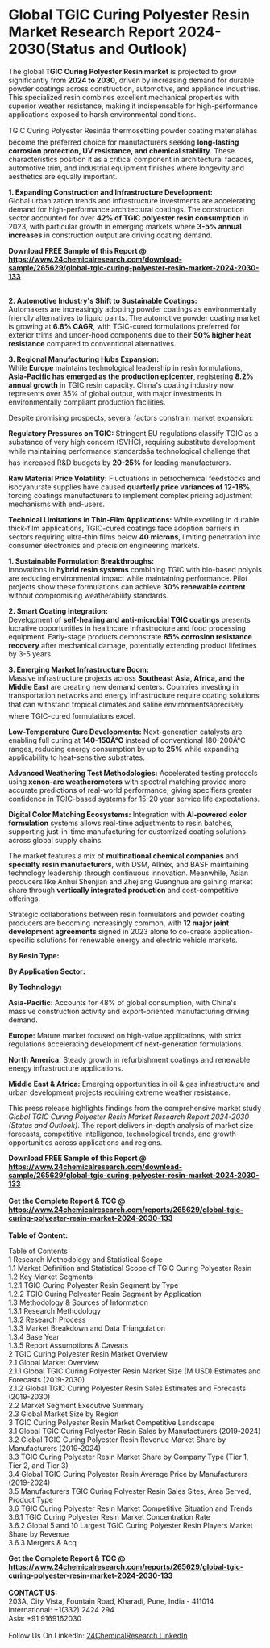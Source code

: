 <h1>Global TGIC Curing Polyester Resin Market Research Report 2024-2030(Status and Outlook)</h1><p>The global <strong>TGIC Curing Polyester Resin market</strong> is projected to grow significantly from <strong>2024 to 2030</strong>, driven by increasing demand for durable powder coatings across construction, automotive, and appliance industries. This specialized resin combines excellent mechanical properties with superior weather resistance, making it indispensable for high-performance applications exposed to harsh environmental conditions.</p><p>TGIC Curing Polyester Resinâa thermosetting powder coating materialâhas become the preferred choice for manufacturers seeking <strong>long-lasting corrosion protection, UV resistance, and chemical stability</strong>. These characteristics position it as a critical component in architectural facades, automotive trim, and industrial equipment finishes where longevity and aesthetics are equally important.</p><p><strong>1. Expanding Construction and Infrastructure Development:</strong><br>
Global urbanization trends and infrastructure investments are accelerating demand for high-performance architectural coatings. The construction sector accounted for over <strong>42% of TGIC polyester resin consumption</strong> in 2023, with particular growth in emerging markets where <strong>3-5% annual increases</strong> in construction output are driving coating demand.</p><div><b>Download FREE Sample of this Report @ 
            <a href="https://www.24chemicalresearch.com/download-sample/265629/global-tgic-curing-polyester-resin-market-2024-2030-133">
            https://www.24chemicalresearch.com/download-sample/265629/global-tgic-curing-polyester-resin-market-2024-2030-133</a></b></div><br><p><strong>2. Automotive Industry's Shift to Sustainable Coatings:</strong><br>
Automakers are increasingly adopting powder coatings as environmentally friendly alternatives to liquid paints. The automotive powder coating market is growing at <strong>6.8% CAGR</strong>, with TGIC-cured formulations preferred for exterior trims and under-hood components due to their <strong>50% higher heat resistance</strong> compared to conventional alternatives.</p><p><strong>3. Regional Manufacturing Hubs Expansion:</strong><br>
While <strong>Europe</strong> maintains technological leadership in resin formulations, <strong>Asia-Pacific has emerged as the production epicenter</strong>, registering <strong>8.2% annual growth</strong> in TGIC resin capacity. China's coating industry now represents over 35% of global output, with major investments in environmentally compliant production facilities.</p><p>Despite promising prospects, several factors constrain market expansion:</p><p><strong>Regulatory Pressures on TGIC:</strong> Stringent EU regulations classify TGIC as a substance of very high concern (SVHC), requiring substitute development while maintaining performance standardsâa technological challenge that has increased R&amp;D budgets by <strong>20-25%</strong> for leading manufacturers.</p><p><strong>Raw Material Price Volatility:</strong> Fluctuations in petrochemical feedstocks and isocyanurate supplies have caused <strong>quarterly price variances of 12-18%</strong>, forcing coatings manufacturers to implement complex pricing adjustment mechanisms with end-users.</p><p><strong>Technical Limitations in Thin-Film Applications:</strong> While excelling in durable thick-film applications, TGIC-cured coatings face adoption barriers in sectors requiring ultra-thin films below <strong>40 microns</strong>, limiting penetration into consumer electronics and precision engineering markets.</p><p><strong>1. Sustainable Formulation Breakthroughs:</strong><br>
Innovations in <strong>hybrid resin systems</strong> combining TGIC with bio-based polyols are reducing environmental impact while maintaining performance. Pilot projects show these formulations can achieve <strong>30% renewable content</strong> without compromising weatherability standards.</p><p><strong>2. Smart Coating Integration:</strong><br>
Development of <strong>self-healing and anti-microbial TGIC coatings</strong> presents lucrative opportunities in healthcare infrastructure and food processing equipment. Early-stage products demonstrate <strong>85% corrosion resistance recovery</strong> after mechanical damage, potentially extending product lifetimes by 3-5 years.</p><p><strong>3. Emerging Market Infrastructure Boom:</strong><br>
Massive infrastructure projects across <strong>Southeast Asia, Africa, and the Middle East</strong> are creating new demand centers. Countries investing in transportation networks and energy infrastructure require coating solutions that can withstand tropical climates and saline environmentsâprecisely where TGIC-cured formulations excel.</p><p><strong>Low-Temperature Cure Developments:</strong> Next-generation catalysts are enabling full curing at <strong>140-150Â°C</strong> instead of conventional 180-200Â°C ranges, reducing energy consumption by up to <strong>25%</strong> while expanding applicability to heat-sensitive substrates.</p><p><strong>Advanced Weathering Test Methodologies:</strong> Accelerated testing protocols using <strong>xenon-arc weatherometers</strong> with spectral matching provide more accurate predictions of real-world performance, giving specifiers greater confidence in TGIC-based systems for 15-20 year service life expectations.</p><p><strong>Digital Color Matching Ecosystems:</strong> Integration with <strong>AI-powered color formulation</strong> systems allows real-time adjustments to resin batches, supporting just-in-time manufacturing for customized coating solutions across global supply chains.</p><p>The market features a mix of <strong>multinational chemical companies</strong> and <strong>specialty resin manufacturers</strong>, with DSM, Allnex, and BASF maintaining technology leadership through continuous innovation. Meanwhile, Asian producers like Anhui Shenjian and Zhejiang Guanghua are gaining market share through <strong>vertically integrated production</strong> and cost-competitive offerings.</p><p>Strategic collaborations between resin formulators and powder coating producers are becoming increasingly common, with <strong>12 major joint development agreements</strong> signed in 2023 alone to co-create application-specific solutions for renewable energy and electric vehicle markets.</p><p><strong>By Resin Type:</strong></p><p><strong>By Application Sector:</strong></p><p><strong>By Technology:</strong></p><p><strong>Asia-Pacific:</strong> Accounts for 48% of global consumption, with China's massive construction activity and export-oriented manufacturing driving demand.</p><p><strong>Europe:</strong> Mature market focused on high-value applications, with strict regulations accelerating development of next-generation formulations.</p><p><strong>North America:</strong> Steady growth in refurbishment coatings and renewable energy infrastructure applications.</p><p><strong>Middle East &amp; Africa:</strong> Emerging opportunities in oil &amp; gas infrastructure and urban development projects requiring extreme weather resistance.</p><p>This press release highlights findings from the comprehensive market study <em>Global TGIC Curing Polyester Resin Market Research Report 2024-2030 (Status and Outlook)</em>. The report delivers in-depth analysis of market size forecasts, competitive intelligence, technological trends, and growth opportunities across applications and regions.</p><div><b>Download FREE Sample of this Report @ 
            <a href="https://www.24chemicalresearch.com/download-sample/265629/global-tgic-curing-polyester-resin-market-2024-2030-133">
            https://www.24chemicalresearch.com/download-sample/265629/global-tgic-curing-polyester-resin-market-2024-2030-133</a></b></div><br><div><b>Get the Complete Report & TOC @ 
            <a href="https://www.24chemicalresearch.com/reports/265629/global-tgic-curing-polyester-resin-market-2024-2030-133">
            https://www.24chemicalresearch.com/reports/265629/global-tgic-curing-polyester-resin-market-2024-2030-133</a></b></div><br>
            <b>Table of Content:</b><p>Table of Contents<br />
1 Research Methodology and Statistical Scope<br />
1.1 Market Definition and Statistical Scope of TGIC Curing Polyester Resin<br />
1.2 Key Market Segments<br />
1.2.1 TGIC Curing Polyester Resin Segment by Type<br />
1.2.2 TGIC Curing Polyester Resin Segment by Application<br />
1.3 Methodology & Sources of Information<br />
1.3.1 Research Methodology<br />
1.3.2 Research Process<br />
1.3.3 Market Breakdown and Data Triangulation<br />
1.3.4 Base Year<br />
1.3.5 Report Assumptions & Caveats<br />
2 TGIC Curing Polyester Resin Market Overview<br />
2.1 Global Market Overview<br />
2.1.1 Global TGIC Curing Polyester Resin Market Size (M USD) Estimates and Forecasts (2019-2030)<br />
2.1.2 Global TGIC Curing Polyester Resin Sales Estimates and Forecasts (2019-2030)<br />
2.2 Market Segment Executive Summary<br />
2.3 Global Market Size by Region<br />
3 TGIC Curing Polyester Resin Market Competitive Landscape<br />
3.1 Global TGIC Curing Polyester Resin Sales by Manufacturers (2019-2024)<br />
3.2 Global TGIC Curing Polyester Resin Revenue Market Share by Manufacturers (2019-2024)<br />
3.3 TGIC Curing Polyester Resin Market Share by Company Type (Tier 1, Tier 2, and Tier 3)<br />
3.4 Global TGIC Curing Polyester Resin Average Price by Manufacturers (2019-2024)<br />
3.5 Manufacturers TGIC Curing Polyester Resin Sales Sites, Area Served, Product Type<br />
3.6 TGIC Curing Polyester Resin Market Competitive Situation and Trends<br />
3.6.1 TGIC Curing Polyester Resin Market Concentration Rate<br />
3.6.2 Global 5 and 10 Largest TGIC Curing Polyester Resin Players Market Share by Revenue<br />
3.6.3 Mergers & Acq</p><div><b>Get the Complete Report & TOC @ 
            <a href="https://www.24chemicalresearch.com/reports/265629/global-tgic-curing-polyester-resin-market-2024-2030-133">
            https://www.24chemicalresearch.com/reports/265629/global-tgic-curing-polyester-resin-market-2024-2030-133</a></b></div><br><b>CONTACT US:</b><br>
            203A, City Vista, Fountain Road, Kharadi, Pune, India - 411014<br>
            International: +1(332) 2424 294<br>
            Asia: +91 9169162030 <br><br>
            Follow Us On LinkedIn: <a href="https://www.linkedin.com/company/24chemicalresearch/">24ChemicalResearch LinkedIn</a>